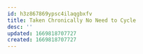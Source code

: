 ```yaml
---
id: h3z867869ypsc4ilaqgbxfv
title: Taken Chronically No Need to Cycle
desc: ''
updated: 1669818707727
created: 1669818707727
---
```

